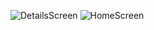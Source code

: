 ![DetailsScreen](https://github.com/Gurpreet0790/Home-Decor-SwiftUI/assets/38936433/16c850ec-5fa3-4736-8fc3-2b0cdfe5a9bf)
![HomeScreen](https://github.com/Gurpreet0790/Home-Decor-SwiftUI/assets/38936433/b4a16346-a9d8-4dcd-899b-eefb028671a9)
